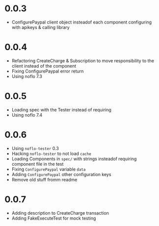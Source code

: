 # 0.0.3
* ConfigurePaypal client object insteadof each component configuring with apikeys & calling library

# 0.0.4
* Refactoring CreateCharge & Subscription to move responsibility to the client instead of the component
* Fixing ConfigurePaypal error return
* Using noflo 7.3

# 0.0.5
* Loading spec with the Tester instead of requiring
* Using noflo 7.4

# 0.0.6
* Using `noflo-tester` 0.3
* Hacking `noflo-tester` to not load `cache`
* Loading Components in `spec/` with strings insteadof requiring component file in the test
* Fixing `ConfigurePaypal` variable `data`
* Adding `ConfigurePaypal` other configuration keys
* Remove old stuff fromm readme

# 0.0.7
* Adding description to CreateCharge transaction
* Adding FakeExecuteTest for mock testing
